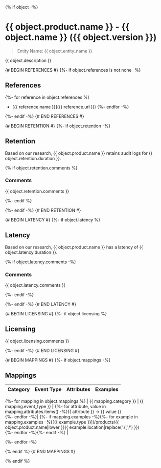 {% if object -%}
# {{ object.product.name }} - {{ object.name }} ({{ object.version }})

> Entity Name: {{ object.entity_name }}

{{ object.description }}

{# BEGIN REFERENCES #}
{%- if object.references is not none -%}
## References

{%- for reference in object.references %}
* [{{ reference.name }}]({{ reference.url }})
{%- endfor -%}

{%- endif -%}
{# END REFERENCES #}

{# BEGIN RETENTION #}
{%- if object.retention -%}
## Retention

Based on our research, {{ object.product.name }} retains audit logs for {{ object.retention.duration }}.

{% if object.retention.comments %}
### Comments
{{ object.retention.comments }}

{%- endif %}

{%- endif -%}
{# END RETENTION #}

{# BEGIN LATENCY #}
{%- if object.latency %}
## Latency

Based on our research, {{ object.product.name }} has a latency of {{ object.latency.duration }}.

{% if object.latency.comments -%}
### Comments
{{ object.latency.comments }}

{%- endif -%}

{%- endif -%}
{# END LATENCY #}

{# BEGIN LICENSING #}
{%- if object.licensing %}
## Licensing

{{ object.licensing.comments }}

{%- endif -%}
{# END LICENSING #}

{# BEGIN MAPPINGS #}
{%- if object.mappings -%}
## Mappings

| Category | Event Type | Attributes | Examples |
| -------- | ---------- | ---------- | -------- |
{%- for mapping in object.mappings %}
| {{ mapping.category }} | {{ mapping.event_type }} | {%- for attribute, value in mapping.attributes.items() -%}{{ attribute }} -> {{ value }}<br />{%- endfor -%}| {%- if mapping.examples -%}{%- for example in mapping.examples -%}[{{ example.type }}](/products/{{ object.product.name|lower }}{{ example.location|replace('./','/') }})<br />{%- endfor -%}{%- endif -%} |

{%- endfor -%}

{% endif %}
{# END MAPPINGS #}

{% endif %}